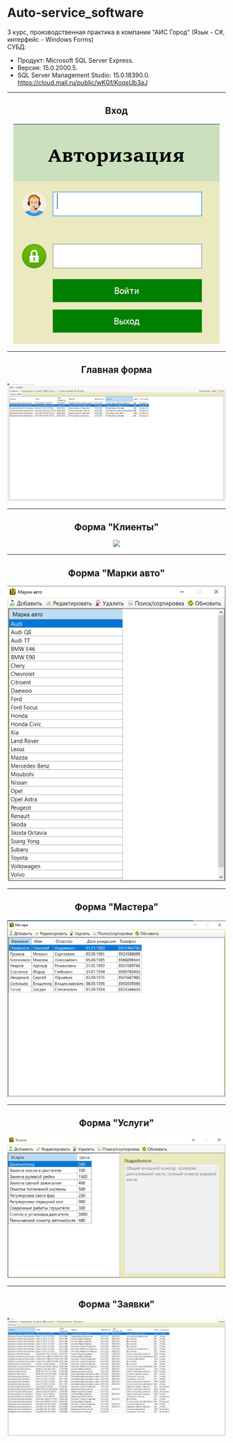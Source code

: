 # Auto-service_software
3 курс, производственная практика в компании "АИС Город" (Язык - С#, интерфейс - Windows Forms)  
СУБД:  
- Продукт: Microsoft SQL Server Express. 
- Версия: 15.0.2000.5. 
- SQL Server Management Studio: 15.0.18390.0.  
https://cloud.mail.ru/public/wKGf/KoqsUb3aJ
<hr/>
<h2 align="center">Вход</h2>
<p align="center">
  <a href="https://raw.githubusercontent.com/kontr24/Auto-service_software/6779884d1f6f9f624e4c43baf348ac9dae9a00f3/ScreenshotsApplication/Entrance.png"><img src="https://github.com/kontr24/Auto-service_software/blob/6779884d1f6f9f624e4c43baf348ac9dae9a00f3/ScreenshotsApplication/Entrance.png"></img></a>
</p>
<hr/>
<h2 align="center">Главная форма</h2>
<p align="center">
  <a href="https://raw.githubusercontent.com/kontr24/Auto-service_software/21f3d986a316fd1639126443bd9b8a6be861faf9/ScreenshotsApplication/MainForm.png"><img src="https://github.com/kontr24/Auto-service_software/blob/21f3d986a316fd1639126443bd9b8a6be861faf9/ScreenshotsApplication/MainForm.png"></img></a>
</p>
<hr/>
<h2 align="center">Форма "Клиенты"</h2>
<p align="center">
  <a href="https://raw.githubusercontent.com/kontr24/Auto-service_software/485ebcccc0684153d82c466e9af3fa211125e4a0/ScreenshotsApplication/СustomersForm.png"><img src="https://github.com/kontr24/Auto-service_software/blob/485ebcccc0684153d82c466e9af3fa211125e4a0/ScreenshotsApplication/%D0%A1ustomersForm.png"></img></a>
</p>
<hr/>
<h2 align="center">Форма "Марки авто"</h2>
<p align="center">
  <a href="https://raw.githubusercontent.com/kontr24/Auto-service_software/e7d89945bdf6dc36a33be3443b79d72d427f244b/ScreenshotsApplication/CarBrandsForm.png"><img src="https://github.com/kontr24/Auto-service_software/blob/e7d89945bdf6dc36a33be3443b79d72d427f244b/ScreenshotsApplication/CarBrandsForm.png"></img></a>
</p>
<hr/>
<h2 align="center">Форма "Мастера"</h2>
<p align="center">
  <a href="https://raw.githubusercontent.com/kontr24/Auto-service_software/684263009d9e08b46aba0d2653594b2da7ab2dca/ScreenshotsApplication/MastersForm.png"><img src="https://github.com/kontr24/Auto-service_software/blob/684263009d9e08b46aba0d2653594b2da7ab2dca/ScreenshotsApplication/MastersForm.png"></img></a>
</p>
<hr/>
<h2 align="center">Форма "Услуги"</h2>
<p align="center">
  <a href="https://raw.githubusercontent.com/kontr24/Auto-service_software/742b14f4508c7362e8dd0da6aeb258d5002f65a4/ScreenshotsApplication/ServicesForm.png"><img src="https://github.com/kontr24/Auto-service_software/blob/742b14f4508c7362e8dd0da6aeb258d5002f65a4/ScreenshotsApplication/ServicesForm.png"></img></a>
</p>
<hr/>
<h2 align="center">Форма "Заявки"</h2>
<p align="center">
  <a href="https://raw.githubusercontent.com/kontr24/Auto-service_software/5c4e618279eae4ae990cc4c4bc5f68ecf12dff98/ScreenshotsApplication/ApplicationsForm.png"><img src="https://github.com/kontr24/Auto-service_software/blob/5c4e618279eae4ae990cc4c4bc5f68ecf12dff98/ScreenshotsApplication/ApplicationsForm.png"></img></a>
</p>

